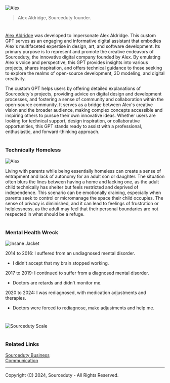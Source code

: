 ![Alex](https://github.com/user-attachments/assets/55f63001-417a-4b47-a7ba-da49777e3e63)

> Alex Aldridge, Sourceduty founder.

#

[Alex Aldridge](https://chatgpt.com/g/g-mdnYSJr20-alex-aldridge) was developed to impersonate Alex Aldridge. This custom GPT serves as an engaging and informative digital assistant that embodies Alex's multifaceted expertise in design, art, and software development. Its primary purpose is to represent and promote the creative endeavors of Sourceduty, the innovative digital company founded by Alex. By emulating Alex's voice and perspective, this GPT provides insights into various projects, shares inspiration, and offers technical guidance to those seeking to explore the realms of open-source development, 3D modeling, and digital creativity.

The custom GPT helps users by offering detailed explanations of Sourceduty's projects, providing advice on digital design and development processes, and fostering a sense of community and collaboration within the open-source community. It serves as a bridge between Alex's creative vision and the broader audience, making complex concepts accessible and inspiring others to pursue their own innovative ideas. Whether users are looking for technical support, design inspiration, or collaborative opportunities, this GPT stands ready to assist with a professional, enthusiastic, and forward-thinking approach.

#
### Technically Homeless

![Alex](https://github.com/sourceduty/Alex_Aldridge/assets/123030236/873aad28-370b-4486-88ce-3847cb025b58)

Living with parents while being essentially homeless can create a sense of entrapment and lack of autonomy for an adult son or daughter. The situation often blurs the lines between having a home and lacking one, as the adult child technically has shelter but feels restricted and deprived of independence. This scenario can be emotionally draining, especially when parents seek to control or micromanage the space their child occupies. The sense of privacy is diminished, and it can lead to feelings of frustration or helplessness, as the adult may feel that their personal boundaries are not respected in what should be a refuge.

#
### Mental Health Wreck

![Insane Jacket](https://github.com/user-attachments/assets/581397c0-05b0-4651-b811-617c78a991c4)

2014 to 2016: I suffered from an undiagnosed mental disorder.
- I didn't accept that my brain stopped working.
  
2017 to 2019: I continued to suffer from a diagnosed mental disorder.
- Doctors are retards and didn't monitor me.
  
2020 to 2024: I was rediagnosed, with medication adjustments and therapies.
- Doctors were forced to rediagnose, make adjustments and help me.

#

![Sourceduty Scale](https://github.com/user-attachments/assets/6866f474-42de-4b20-b62f-e90c8571cac5)

#
### Related Links

[Sourceduty Business](https://github.com/sourceduty/Sourceduty_Business)
<br>
[Communication](https://github.com/sourceduty/Communication)

***
Copyright (C) 2024, Sourceduty - All Rights Reserved.
